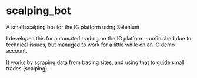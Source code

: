# scalping_bot
A small scalping bot for the IG platform using Selenium

I developed this for automated trading on the IG platform - unfinished due to technical issues, but managed to work for a little while on an IG demo account.

It works by scraping data from trading sites, and using that to guide small trades (scalping).
